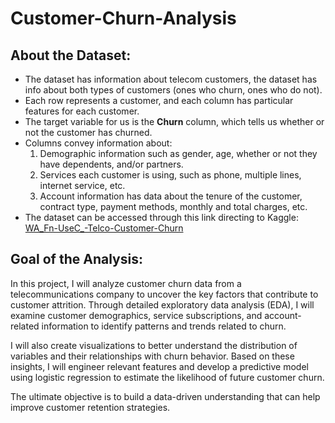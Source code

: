 # Customer-Churn-Analysis

## About the Dataset:
- The dataset has information about telecom customers, the dataset has info about both types of customers (ones who churn, ones who do not). 
- Each row represents a customer, and each column has particular features for each customer.
- The target variable for us is the **Churn** column, which tells us whether or not the customer has churned.
- Columns convey information about:
    1. Demographic information such as gender, age, whether or not they have dependents, and/or partners.
    2. Services each customer is using, such as phone, multiple lines, internet service, etc.
    3. Account information has data about the tenure of the customer, contract type, payment methods, monthly and total charges, etc.
- The dataset can be accessed through this link directing to Kaggle: [WA_Fn-UseC_-Telco-Customer-Churn](https://www.kaggle.com/datasets/palashfendarkar/wa-fnusec-telcocustomerchurn)

## Goal of the Analysis:
In this project, I will analyze customer churn data from a telecommunications company to uncover the key factors that contribute to customer attrition. Through detailed exploratory data analysis (EDA), I will examine customer demographics, service subscriptions, and account-related information to identify patterns and trends related to churn.

I will also create visualizations to better understand the distribution of variables and their relationships with churn behavior. Based on these insights, I will engineer relevant features and develop a predictive model using logistic regression to estimate the likelihood of future customer churn. 

The ultimate objective is to build a data-driven understanding that can help improve customer retention strategies.
